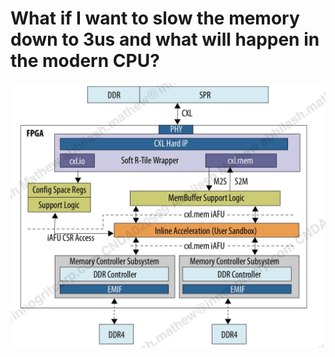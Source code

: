 # What if I want to slow the memory down to 3us and what will happen in the modern CPU?

![intel-fpga](image.png)